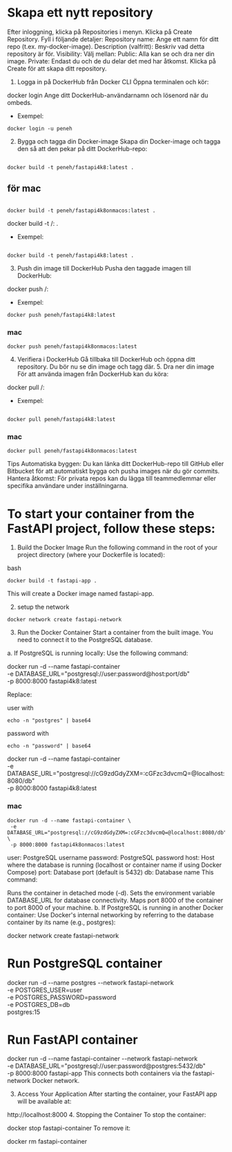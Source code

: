 # Skapa ett nytt repository

Efter inloggning, klicka på Repositories i menyn.
Klicka på Create Repository.
Fyll i följande detaljer:
Repository name: Ange ett namn för ditt repo (t.ex. my-docker-image).
Description (valfritt): Beskriv vad detta repository är för.
Visibility: Välj mellan:
Public: Alla kan se och dra ner din image.
Private: Endast du och de du delar det med har åtkomst.
Klicka på Create för att skapa ditt repository.

1. Logga in på DockerHub från Docker CLI
   Öppna terminalen och kör:

docker login
Ange ditt DockerHub-användarnamn och lösenord när du ombeds.

- Exempel:

```
docker login -u peneh
```

2. Bygga och tagga din Docker-image
   Skapa din Docker-image och tagga den så att den pekar på ditt DockerHub-repo:

```

docker build -t peneh/fastapi4k8:latest .
```

## för mac

```

docker build -t peneh/fastapi4k8onmacos:latest .
```

docker build -t <username>/<repository-name>:<tag> .

- Exempel:

```k8_lab_venv

docker build -t peneh/fastapi4k8:latest .
```

3. Push din image till DockerHub
   Pusha den taggade imagen till DockerHub:

docker push <username>/<repository-name>:<tag>

- Exempel:

```
docker push peneh/fastapi4k8:latest
```

### mac

```
docker push peneh/fastapi4k8onmacos:latest

```

4. Verifiera i DockerHub
   Gå tillbaka till DockerHub och öppna ditt repository.
   Du bör nu se din image och tagg där. 5. Dra ner din image
   För att använda imagen från DockerHub kan du köra:

docker pull <username>/<repository-name>:<tag>

- Exempel:

```

docker pull peneh/fastapi4k8:latest
```

### mac

```
docker pull peneh/fastapi4k8onmacos:latest

```

Tips
Automatiska byggen: Du kan länka ditt DockerHub-repo till GitHub eller Bitbucket för att automatiskt bygga och pusha images när du gör commits.
Hantera åtkomst: För privata repos kan du lägga till teammedlemmar eller specifika användare under inställningarna.

# To start your container from the FastAPI project, follow these steps:

1. Build the Docker Image
   Run the following command in the root of your project directory (where your Dockerfile is located):

bash

```
docker build -t fastapi-app .

```

This will create a Docker image named fastapi-app.

2. setup the network

```
docker network create fastapi-network

```

3. Run the Docker Container
   Start a container from the built image. You need to connect it to the PostgreSQL database.

a. If PostgreSQL is running locally:
Use the following command:

docker run -d --name fastapi-container \
 -e DATABASE_URL="postgresql://user:password@host:port/db" \
 -p 8000:8000 fastapi4k8:latest

Replace:

user with

```
echo -n "postgres" | base64
```

password with

```
echo -n "password" | base64
```

docker run -d --name fastapi-container \
 -e DATABASE_URL="postgresql://cG9zdGdyZXM=:cGFzc3dvcmQ=@localhost:8080/db" \
 -p 8000:8000 fastapi4k8:latest

### mac

```
docker run -d --name fastapi-container \
 -e DATABASE_URL="postgresql://cG9zdGdyZXM=:cGFzc3dvcmQ=@localhost:8080/db" \
 -p 8000:8000 fastapi4k8onmacos:latest

```

user: PostgreSQL username
password: PostgreSQL password
host: Host where the database is running (localhost or container name if using Docker Compose)
port: Database port (default is 5432)
db: Database name
This command:

Runs the container in detached mode (-d).
Sets the environment variable DATABASE_URL for database connectivity.
Maps port 8000 of the container to port 8000 of your machine.
b. If PostgreSQL is running in another Docker container:
Use Docker's internal networking by referring to the database container by its name (e.g., postgres):

docker network create fastapi-network

# Run PostgreSQL container

docker run -d --name postgres --network fastapi-network \
 -e POSTGRES_USER=user \
 -e POSTGRES_PASSWORD=password \
 -e POSTGRES_DB=db \
 postgres:15

# Run FastAPI container

docker run -d --name fastapi-container --network fastapi-network \
 -e DATABASE_URL="postgresql://user:password@postgres:5432/db" \
 -p 8000:8000 fastapi-app
This connects both containers via the fastapi-network Docker network.

3. Access Your Application
   After starting the container, your FastAPI app will be available at:

http://localhost:8000 4. Stopping the Container
To stop the container:

docker stop fastapi-container
To remove it:

docker rm fastapi-container
